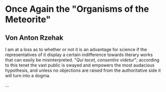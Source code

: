 # Once Again the "Organisms of the Meteorite"

## Von Anton Rzehak

I am at a loss as to whether or not it is an advantage for science if the representatives of it display a certain indifference towards literary works that can easily be misinterpreted. "_Qui tacet, consentire videtur_"; according to this tenet the vast public is swayed and empowers the most audacious hypothesis, and unless no objections are raised from the authoritative side it will turn into a dogma.

...
